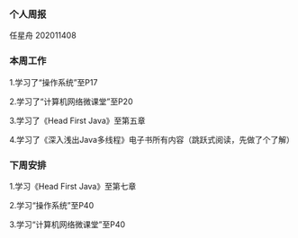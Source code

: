 ### **个人周报**

任星舟 202011408

### 本周工作

1.学习了“操作系统”至P17

2.学习了“计算机网络微课堂”至P20

3.学习了《Head First Java》至第五章

4.学习了《深入浅出Java多线程》电子书所有内容（跳跃式阅读，先做了个了解）

###  下周安排

1.学习《Head First Java》至第七章

2.学习“操作系统”至P40

3.学习“计算机网络微课堂”至P40